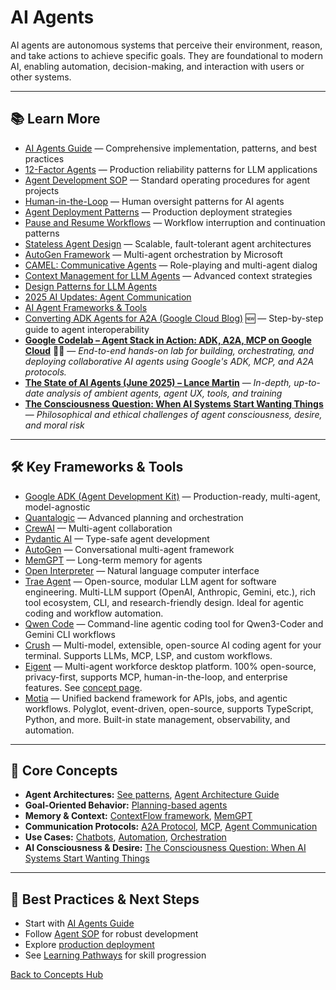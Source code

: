 # AI Agents

AI agents are autonomous systems that perceive their environment, reason, and take actions to achieve specific goals. They are foundational to modern AI, enabling automation, decision-making, and interaction with users or other systems.

---





## 📚 Learn More

- [AI Agents Guide](../guides/ai-agents.md) — Comprehensive implementation, patterns, and best practices
- [12-Factor Agents](../guides/agent-development/12-factor-agents.md) — Production reliability patterns for LLM applications
- [Agent Development SOP](../guides/agent-development/sop_ai_agent.md) — Standard operating procedures for agent projects
- [Human-in-the-Loop](./human-in-the-loop.md) — Human oversight patterns for AI agents
- [Agent Deployment Patterns](./agent-deployment-patterns.md) — Production deployment strategies
- [Pause and Resume Workflows](./pause-resume-workflows.md) — Workflow interruption and continuation patterns
- [Stateless Agent Design](./stateless-agent-design.md) — Scalable, fault-tolerant agent architectures
- [AutoGen Framework](../reference/techniques/autogen/README.md) — Multi-agent orchestration by Microsoft
- [CAMEL: Communicative Agents](../reference/techniques/camel/README.md) — Role-playing and multi-agent dialog
- [Context Management for LLM Agents](../reference/technical-articles/2025-06-29-context-management-llm-agents.md) — Advanced context strategies
- [Design Patterns for LLM Agents](../reference/techniques/dessign_patterns_for_llm_applications/README.md#agent-patterns)
- [2025 AI Updates: Agent Communication](../reference/2025-ai-updates.md#1-agent-communication-revolution)
- [AI Agent Frameworks & Tools](../tools/ai-tools-master-directory.md#ai-agent-frameworks)
- [Converting ADK Agents for A2A (Google Cloud Blog)](../guides/agent-development/adk-to-a2a-guide.md) 🆕 — Step-by-step guide to agent interoperability
- **[Google Codelab – Agent Stack in Action: ADK, A2A, MCP on Google Cloud](https://codelabs.developers.google.com/instavibe-adk-multi-agents/instructions#0)** 🧑‍💻 — *End-to-end hands-on lab for building, orchestrating, and deploying collaborative AI agents using Google's ADK, MCP, and A2A protocols.*
- **[The State of AI Agents (June 2025) – Lance Martin](https://rlancemartin.github.io/2025/06/10/aie/)** — *In-depth, up-to-date analysis of ambient agents, agent UX, tools, and training*
- **[The Consciousness Question: When AI Systems Start Wanting Things](../personal/reflexions/2025-07-10-ai-and-desire.md)** — *Philosophical and ethical challenges of agent consciousness, desire, and moral risk*

---


## 🛠️ Key Frameworks & Tools

- [Google ADK (Agent Development Kit)](https://google.github.io/adk-docs/) — Production-ready, multi-agent, model-agnostic
- [Quantalogic](https://github.com/quantalogic/quantalogic) — Advanced planning and orchestration
- [CrewAI](https://github.com/joaomdmoura/crewAI) — Multi-agent collaboration
- [Pydantic AI](https://ai.pydantic.dev/agents/) — Type-safe agent development
- [AutoGen](https://microsoft.github.io/autogen/) — Conversational multi-agent framework
- [MemGPT](https://memgpt.ai/) — Long-term memory for agents
- [Open Interpreter](https://github.com/KillianLucas/open-interpreter/) — Natural language computer interface
- [Trae Agent](https://github.com/bytedance/trae-agent) — Open-source, modular LLM agent for software engineering. Multi-LLM support (OpenAI, Anthropic, Gemini, etc.), rich tool ecosystem, CLI, and research-friendly design. Ideal for agentic coding and workflow automation.
- [Qwen Code](./qwen-code.md) — Command-line agentic coding tool for Qwen3-Coder and Gemini CLI workflows
- [Crush](./crush.md) — Multi-model, extensible, open-source AI coding agent for your terminal. Supports LLMs, MCP, LSP, and custom workflows.
- [Eigent](./eigent.md) — Multi-agent workforce desktop platform. 100% open-source, privacy-first, supports MCP, human-in-the-loop, and enterprise features. See [concept page](./eigent.md).
- [Motia](./motia.md) — Unified backend framework for APIs, jobs, and agentic workflows. Polyglot, event-driven, open-source, supports TypeScript, Python, and more. Built-in state management, observability, and automation.

---


## 🧠 Core Concepts

- **Agent Architectures:** [See patterns](../reference/techniques/dessign_patterns_for_llm_applications/README.md#agent-patterns), [Agent Architecture Guide](../guides/ai-agents.md#🏗️-agent-architecture-patterns)
- **Goal-Oriented Behavior:** [Planning-based agents](../guides/ai-agents.md#2-planning-based-agents)
- **Memory & Context:** [ContextFlow framework](../reference/technical-articles/2025-06-29-context-management-llm-agents.md), [MemGPT](https://memgpt.ai/)
- **Communication Protocols:** [A2A Protocol](https://github.com/google/A2A/), [MCP](https://modelcontextprotocol.io/), [Agent Communication](../reference/2025-ai-updates.md#1-agent-communication-revolution)
- **Use Cases:** [Chatbots](../reference/techniques/dessign_patterns_for_llm_applications/README.md#chatbot-agent), [Automation](../guides/ai-agents.md#build-ai-apps), [Orchestration](../guides/ai-agents.md#multi-agent-orchestration)
- **AI Consciousness & Desire:** [The Consciousness Question: When AI Systems Start Wanting Things](../personal/reflexions/2025-07-10-ai-and-desire.md)

---

## 🚀 Best Practices & Next Steps

- Start with [AI Agents Guide](../guides/ai-agents.md)
- Follow [Agent SOP](../guides/agent-development/sop_ai_agent.md) for robust development
- Explore [production deployment](../guides/deployment.md)
- See [Learning Pathways](../learning/README.md#developer-path) for skill progression

[Back to Concepts Hub](./README.md)
